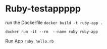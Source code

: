 # Ruby-testappppp
run the Dockerfile
```docker build -t ruby-app . ```

```docker run -it --rm  --name ruby ruby-app```

Run App 
```ruby hello.rb```


